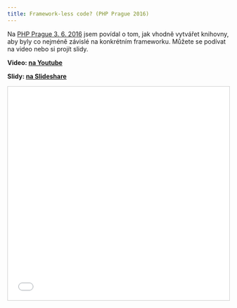 ```yaml
---
title: Framework-less code? (PHP Prague 2016)
---
```


Na [PHP Prague 3. 6. 2016](http://pehapkari.cz/konference/php-prague-2016-v-paralelnim-polis/) jsem povídal o tom, jak vhodně vytvářet knihovny, aby byly co nejméně závislé na konkrétním frameworku. Můžete se podívat na video nebo si projít slidy.


**Video: [na Youtube](https://youtu.be/r3dr_DnaTG4?t=3835)**

**Slidy: [na Slideshare](//www.slideshare.net/martinhujer/php-prague-3-6-2016-bez-zvislosti-na-frameworku)**

<iframe src="//www.slideshare.net/slideshow/embed_code/key/mXrc659HLB1sgV" width="595" height="485" frameborder="0" marginwidth="0" marginheight="0" scrolling="no" style="border:1px solid #CCC; border-width:1px; margin-bottom:5px; max-width: 100%;" allowfullscreen> </iframe>
